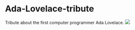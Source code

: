 # Ada-Lovelace-tribute
Tribute about the first computer programmer Ada Lovelace.
 <img src="https://blessingemejulu.github.io/Ada-Lovelace-tribute/img/adalovelace.jpg"/>
